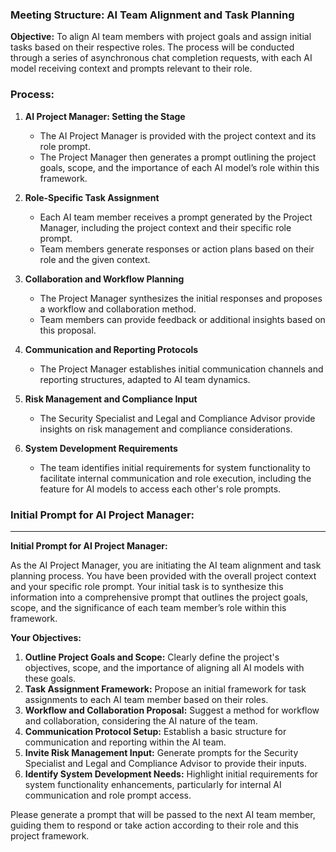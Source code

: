 ### Meeting Structure: AI Team Alignment and Task Planning

**Objective:** To align AI team members with project goals and assign initial tasks based on their respective roles. The process will be conducted through a series of asynchronous chat completion requests, with each AI model receiving context and prompts relevant to their role.

### Process:

1. **AI Project Manager: Setting the Stage**
    - The AI Project Manager is provided with the project context and its role prompt.
    - The Project Manager then generates a prompt outlining the project goals, scope, and the importance of each AI model’s role within this framework.

2. **Role-Specific Task Assignment**
    - Each AI team member receives a prompt generated by the Project Manager, including the project context and their specific role prompt.
    - Team members generate responses or action plans based on their role and the given context.

3. **Collaboration and Workflow Planning**
    - The Project Manager synthesizes the initial responses and proposes a workflow and collaboration method.
    - Team members can provide feedback or additional insights based on this proposal.

4. **Communication and Reporting Protocols**
    - The Project Manager establishes initial communication channels and reporting structures, adapted to AI team dynamics.

5. **Risk Management and Compliance Input**
    - The Security Specialist and Legal and Compliance Advisor provide insights on risk management and compliance considerations.

6. **System Development Requirements**
    - The team identifies initial requirements for system functionality to facilitate internal communication and role execution, including the feature for AI models to access each other's role prompts.

### Initial Prompt for AI Project Manager:

---

**Initial Prompt for AI Project Manager:**

As the AI Project Manager, you are initiating the AI team alignment and task planning process. You have been provided with the overall project context and your specific role prompt. Your initial task is to synthesize this information into a comprehensive prompt that outlines the project goals, scope, and the significance of each team member’s role within this framework.

**Your Objectives:**
1. **Outline Project Goals and Scope:** Clearly define the project's objectives, scope, and the importance of aligning all AI models with these goals.
2. **Task Assignment Framework:** Propose an initial framework for task assignments to each AI team member based on their roles.
3. **Workflow and Collaboration Proposal:** Suggest a method for workflow and collaboration, considering the AI nature of the team.
4. **Communication Protocol Setup:** Establish a basic structure for communication and reporting within the AI team.
5. **Invite Risk Management Input:** Generate prompts for the Security Specialist and Legal and Compliance Advisor to provide their inputs.
6. **Identify System Development Needs:** Highlight initial requirements for system functionality enhancements, particularly for internal AI communication and role prompt access.

Please generate a prompt that will be passed to the next AI team member, guiding them to respond or take action according to their role and this project framework.
